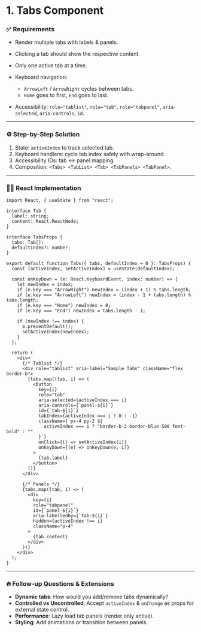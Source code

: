 # **1. Tabs Component**

### ✅ Requirements

* Render multiple tabs with labels & panels.
* Clicking a tab should show the respective content.
* Only one active tab at a time.
* Keyboard navigation:

  * `ArrowLeft` / `ArrowRight` cycles between tabs.
  * `Home` goes to first, `End` goes to last.
* Accessibility: `role="tablist"`, `role="tab"`, `role="tabpanel"`, `aria-selected`, `aria-controls`, `id`.

---

### ⚙️ Step-by-Step Solution

1. State: `activeIndex` to track selected tab.
2. Keyboard handlers: cycle tab index safely with wrap-around.
3. Accessibility IDs: tab ↔ panel mapping.
4. Composition: `<Tabs> <TabList> <Tab> <TabPanels> <TabPanel>`.

---

### 🧑‍💻 React Implementation

```tsx
import React, { useState } from "react";

interface Tab {
  label: string;
  content: React.ReactNode;
}

interface TabsProps {
  tabs: Tab[];
  defaultIndex?: number;
}

export default function Tabs({ tabs, defaultIndex = 0 }: TabsProps) {
  const [activeIndex, setActiveIndex] = useState(defaultIndex);

  const onKeyDown = (e: React.KeyboardEvent, index: number) => {
    let newIndex = index;
    if (e.key === "ArrowRight") newIndex = (index + 1) % tabs.length;
    if (e.key === "ArrowLeft") newIndex = (index - 1 + tabs.length) % tabs.length;
    if (e.key === "Home") newIndex = 0;
    if (e.key === "End") newIndex = tabs.length - 1;

    if (newIndex !== index) {
      e.preventDefault();
      setActiveIndex(newIndex);
    }
  };

  return (
    <div>
      {/* Tablist */}
      <div role="tablist" aria-label="Sample Tabs" className="flex border-b">
        {tabs.map((tab, i) => (
          <button
            key={i}
            role="tab"
            aria-selected={activeIndex === i}
            aria-controls={`panel-${i}`}
            id={`tab-${i}`}
            tabIndex={activeIndex === i ? 0 : -1}
            className={`px-4 py-2 ${
              activeIndex === i ? "border-b-2 border-blue-500 font-bold" : ""
            }`}
            onClick={() => setActiveIndex(i)}
            onKeyDown={(e) => onKeyDown(e, i)}
          >
            {tab.label}
          </button>
        ))}
      </div>

      {/* Panels */}
      {tabs.map((tab, i) => (
        <div
          key={i}
          role="tabpanel"
          id={`panel-${i}`}
          aria-labelledby={`tab-${i}`}
          hidden={activeIndex !== i}
          className="p-4"
        >
          {tab.content}
        </div>
      ))}
    </div>
  );
}
```

---

### 🔥 Follow-up Questions & Extensions

* **Dynamic tabs**: How would you add/remove tabs dynamically?
* **Controlled vs Uncontrolled**: Accept `activeIndex` & `onChange` as props for external state control.
* **Performance**: Lazy load tab panels (render only active).
* **Styling**: Add animations or transition between panels.